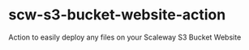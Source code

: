 # scw-s3-bucket-website-action
Action to easily deploy any files on your Scaleway S3 Bucket Website
